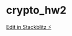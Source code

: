 # crypto_hw2

[Edit in Stackblitz ⚡️]([https://stackblitz.com/~/github.com/Nurech/crypto_hw2](https://stackblitz.com/edit/js-ekqepc?devtoolsheight=80&file=hw2_1.js&hideDevTools=false)https://stackblitz.com/edit/js-ekqepc?devtoolsheight=80&file=hw2_1.js&hideDevTools=false)
